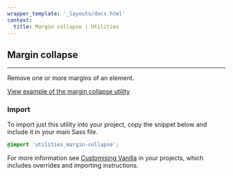 ```yaml
---
wrapper_template: '_layouts/docs.html'
context:
  title: Margin collapse | Utilities
---
```


## Margin collapse

<hr>

Remove one or more margins of an element.

<div class="embedded-example"><a href="/docs/examples/utilities/margin-collapse/" class="js-example">
View example of the margin collapse utility
</a></div>

### Import

To import just this utility into your project, copy the snippet below and include it in your main Sass file.

```scss
@import 'utilities_margin-collapse';
```

For more information see [Customising Vanilla](/docs/customising-vanilla/) in your projects, which includes overrides and importing instructions.
